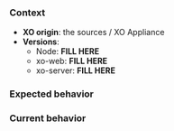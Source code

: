 <!--
Welcome to the issue section of Xen Orchestra!

Here you can:
- report an issue
- propose an enhancement
- ask a question

Please, respect this template as much as possible, it helps us sort
the issues :)
-->

### Context

- **XO origin**: the sources / XO Appliance
- **Versions**:
   - Node: **FILL HERE**
   - xo-web: **FILL HERE**
   - xo-server: **FILL HERE**

### Expected behavior

<!-- What you expect to happen -->

### Current behavior

<!-- What is actually happening -->
